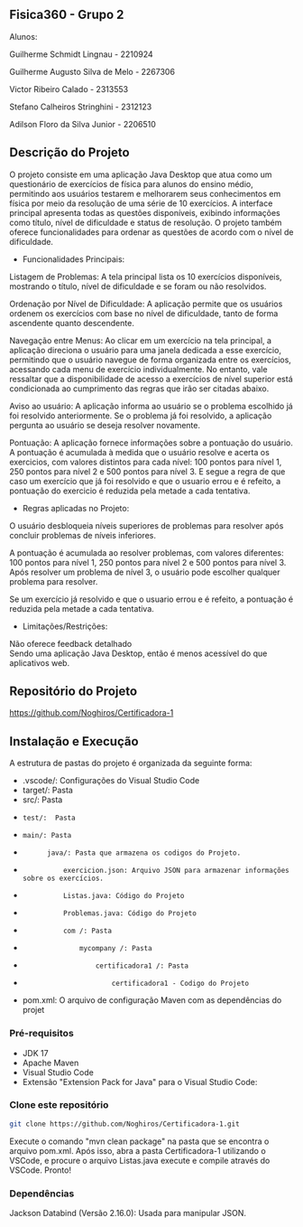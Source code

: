 
## Fisica360 - Grupo 2

Alunos:

Guilherme Schmidt Lingnau - 2210924

Guilherme Augusto Silva de Melo - 2267306

Victor Ribeiro Calado - 2313553 

Stefano Calheiros Stringhini - 2312123

Adilson Floro da Silva Junior - 2206510
## Descrição do Projeto

O projeto consiste em uma aplicação Java Desktop que atua como um questionário de exercícios de física para alunos do ensino médio, permitindo aos usuários testarem e melhorarem seus conhecimentos em física por meio da resolução de uma série de 10 exercícios. A interface principal apresenta todas as questões disponíveis, exibindo informações como título, nível de dificuldade e status de resolução. O projeto também oferece funcionalidades para ordenar as questões de acordo com o nível de dificuldade.

- Funcionalidades Principais:

Listagem de Problemas: A tela principal lista os 10 exercícios disponíveis, mostrando o título, nível de dificuldade e se foram ou não resolvidos.

Ordenação por Nível de Dificuldade: A aplicação permite que os usuários ordenem os exercícios com base no nível de dificuldade, tanto de forma ascendente quanto descendente.

Navegação entre Menus: Ao clicar em um exercício na tela principal, a aplicação direciona o usuário para uma janela dedicada a esse exercício, permitindo que o usuário navegue de forma organizada entre os exercícios, acessando cada menu de exercício individualmente. No entanto, vale ressaltar que a disponibilidade de acesso a exercícios de nível superior está condicionada ao cumprimento das regras que irão ser citadas abaixo.

Aviso ao usuário: A aplicação informa ao usuário se o problema escolhido já foi resolvido anteriormente. Se o problema já foi resolvido, a aplicação pergunta ao usuário se deseja resolver novamente.

Pontuação: A aplicação fornece informações sobre a pontuação do usuário. A pontuação é acumulada à medida que o usuário resolve e acerta os exercicios, com valores distintos para cada nível: 100 pontos para nível 1, 250 pontos para nível 2 e 500 pontos para nível 3. E segue a regra de que caso um exercício que já foi resolvido e que o usuario errou e é refeito, a pontuação do exercicio é reduzida pela metade a cada tentativa.


- Regras aplicadas no Projeto:

O usuário desbloqueia níveis superiores de problemas para resolver após concluir problemas de níveis inferiores.

A pontuação é acumulada ao resolver problemas, com valores diferentes: 100 pontos para nível 1, 250 pontos para nível 2 e 500 pontos para nível 3.
Após resolver um problema de nível 3, o usuário pode escolher qualquer problema para resolver.

Se um exercício já resolvido e que o usuario errou e é refeito, a pontuação é reduzida pela metade a cada tentativa.

- Limitações/Restrições:

Não oferece feedback detalhado                    
Sendo uma aplicação Java Desktop, então é menos acessível do que aplicativos web.
## Repositório do Projeto

https://github.com/Noghiros/Certificadora-1
## Instalação e Execução

A estrutura de pastas do projeto é organizada da seguinte forma:

- .vscode/: Configurações do Visual Studio Code 
- target/:  Pasta
- src/: Pasta
-     test/:  Pasta
-     main/: Pasta
-           java/: Pasta que armazena os codigos do Projeto.
-               exercicion.json: Arquivo JSON para armazenar informações sobre os exercícios.
-               Listas.java: Código do Projeto 
-               Problemas.java: Código do Projeto
-               com /: Pasta
-                   mycompany /: Pasta
-                       certificadora1 /: Pasta
-                           certificadora1 - Codigo do Projeto


- pom.xml: O arquivo de configuração  Maven com as dependências do projet
### Pré-requisitos
- JDK 17
- Apache Maven
- Visual Studio Code
- Extensão "Extension Pack for Java" para o Visual Studio Code:

### Clone este repositório


```bash
git clone https://github.com/Noghiros/Certificadora-1.git
``` 

Execute o comando "mvn clean package" na pasta que se encontra o arquivo pom.xml.
Após isso, abra a pasta Certificadora-1 utilizando o VSCode, e procure o arquivo Listas.java execute e compile através do VSCode. 
Pronto!

### Dependências


Jackson Databind (Versão 2.16.0): Usada para manipular JSON.

